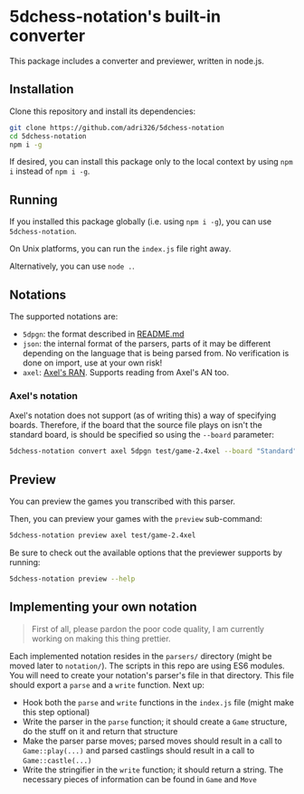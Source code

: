 # 5dchess-notation's built-in converter

This package includes a converter and previewer, written in node.js.

## Installation

Clone this repository and install its dependencies:

```sh
git clone https://github.com/adri326/5dchess-notation
cd 5dchess-notation
npm i -g
```
If desired, you can install this package only to the local context by using `npm i` instead of `npm i -g`.

## Running

If you installed this package globally (i.e. using `npm i -g`), you can use `5dchess-notation`.

On Unix platforms, you can run the `index.js` file right away.

Alternatively, you can use `node .`.

## Notations

The supported notations are:

- `5dpgn`: the format described in [README.md](README.md)
- `json`: the internal format of the parsers, parts of it may be different depending on the language that is being parsed from. No verification is done on import, use at your own risk!
- `axel`: [Axel's RAN](https://docs.google.com/document/d/1G456NzkPc_ZsAj3HBpdTZuTP3tP-g1k98GdoRE38E5A/view). Supports reading from Axel's AN too.

### Axel's notation

Axel's notation does not support (as of writing this) a way of specifying boards.
Therefore, if the board that the source file plays on isn't the standard board, is should be specified so using the `--board` parameter:

```sh
5dchess-notation convert axel 5dpgn test/game-2.4xel --board "Standard"
```

## Preview

You can preview the games you transcribed with this parser.

Then, you can preview your games with the `preview` sub-command:

```sh
5dchess-notation preview axel test/game-2.4xel
```

Be sure to check out the available options that the previewer supports by running:

```sh
5dchess-notation preview --help
```

## Implementing your own notation

> First of all, please pardon the poor code quality, I am currently working on making this thing prettier.

Each implemented notation resides in the `parsers/` directory (might be moved later to `notation/`). The scripts in this repo are using ES6 modules.
You will need to create your notation's parser's file in that directory. This file should export a `parse` and a `write` function.
Next up:

- Hook both the `parse` and `write` functions in the `index.js` file (might make this step optional)
- Write the parser in the `parse` function; it should create a `Game` structure, do the stuff on it and return that structure
- Make the parser parse moves; parsed moves should result in a call to `Game::play(...)` and parsed castlings should result in a call to `Game::castle(...)`
- Write the stringifier in the `write` function; it should return a string. The necessary pieces of information can be found in `Game` and `Move`
